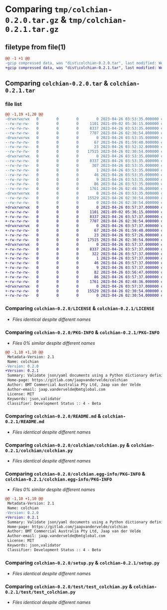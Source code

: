 # Comparing `tmp/colchian-0.2.0.tar.gz` & `tmp/colchian-0.2.1.tar.gz`

## filetype from file(1)

```diff
@@ -1 +1 @@
-gzip compressed data, was "dist\colchian-0.2.0.tar", last modified: Wed Apr 26 03:53:35 2023, max compression
+gzip compressed data, was "dist\colchian-0.2.1.tar", last modified: Wed Apr 26 03:57:37 2023, max compression
```

## Comparing `colchian-0.2.0.tar` & `colchian-0.2.1.tar`

### file list

```diff
@@ -1,19 +1,20 @@
-drwxrwxrwx   0        0        0        0 2023-04-26 03:53:35.000000 colchian-0.2.0/
--rw-rw-rw-   0        0        0     1101 2021-09-02 05:36:15.000000 colchian-0.2.0/LICENSE
--rw-rw-rw-   0        0        0     8337 2023-04-26 03:53:35.000000 colchian-0.2.0/PKG-INFO
--rw-rw-rw-   0        0        0     7707 2023-04-26 02:30:54.000000 colchian-0.2.0/README.md
-drwxrwxrwx   0        0        0        0 2023-04-26 03:53:35.000000 colchian-0.2.0/colchian/
--rw-rw-rw-   0        0        0       67 2023-04-26 01:59:40.000000 colchian-0.2.0/colchian/__init__.py
--rw-rw-rw-   0        0        0       23 2023-04-26 03:52:32.000000 colchian-0.2.0/colchian/_version.py
--rw-rw-rw-   0        0        0    17515 2023-04-26 02:30:54.000000 colchian-0.2.0/colchian/colchian.py
-drwxrwxrwx   0        0        0        0 2023-04-26 03:53:35.000000 colchian-0.2.0/colchian.egg-info/
--rw-rw-rw-   0        0        0     8337 2023-04-26 03:53:35.000000 colchian-0.2.0/colchian.egg-info/PKG-INFO
--rw-rw-rw-   0        0        0      307 2023-04-26 03:53:35.000000 colchian-0.2.0/colchian.egg-info/SOURCES.txt
--rw-rw-rw-   0        0        0        1 2023-04-26 03:53:35.000000 colchian-0.2.0/colchian.egg-info/dependency_links.txt
--rw-rw-rw-   0        0        0       46 2023-04-26 03:53:35.000000 colchian-0.2.0/colchian.egg-info/requires.txt
--rw-rw-rw-   0        0        0        9 2023-04-26 03:53:35.000000 colchian-0.2.0/colchian.egg-info/top_level.txt
--rw-rw-rw-   0        0        0       86 2023-04-26 03:53:35.000000 colchian-0.2.0/setup.cfg
--rw-rw-rw-   0        0        0     1761 2023-04-26 02:48:36.000000 colchian-0.2.0/setup.py
-drwxrwxrwx   0        0        0        0 2023-04-26 03:53:35.000000 colchian-0.2.0/test/
--rw-rw-rw-   0        0        0    15529 2023-04-26 02:30:54.000000 colchian-0.2.0/test/test_colchian.py
--rw-rw-rw-   0        0        0        0 2023-04-26 02:30:54.000000 colchian-0.2.0/test/test_docs_examples.py
+drwxrwxrwx   0        0        0        0 2023-04-26 03:57:37.000000 colchian-0.2.1/
+-rw-rw-rw-   0        0        0     1101 2021-09-02 05:36:15.000000 colchian-0.2.1/LICENSE
+-rw-rw-rw-   0        0        0     8337 2023-04-26 03:57:37.000000 colchian-0.2.1/PKG-INFO
+-rw-rw-rw-   0        0        0     7707 2023-04-26 02:30:54.000000 colchian-0.2.1/README.md
+drwxrwxrwx   0        0        0        0 2023-04-26 03:57:37.000000 colchian-0.2.1/colchian/
+-rw-rw-rw-   0        0        0       67 2023-04-26 01:59:40.000000 colchian-0.2.1/colchian/__init__.py
+-rw-rw-rw-   0        0        0       23 2023-04-26 03:57:26.000000 colchian-0.2.1/colchian/_version.py
+-rw-rw-rw-   0        0        0    17515 2023-04-26 02:30:54.000000 colchian-0.2.1/colchian/colchian.py
+drwxrwxrwx   0        0        0        0 2023-04-26 03:57:37.000000 colchian-0.2.1/colchian.egg-info/
+-rw-rw-rw-   0        0        0     8337 2023-04-26 03:57:37.000000 colchian-0.2.1/colchian.egg-info/PKG-INFO
+-rw-rw-rw-   0        0        0      322 2023-04-26 03:57:37.000000 colchian-0.2.1/colchian.egg-info/SOURCES.txt
+-rw-rw-rw-   0        0        0        1 2023-04-26 03:57:37.000000 colchian-0.2.1/colchian.egg-info/dependency_links.txt
+-rw-rw-rw-   0        0        0       46 2023-04-26 03:57:37.000000 colchian-0.2.1/colchian.egg-info/requires.txt
+-rw-rw-rw-   0        0        0        9 2023-04-26 03:57:37.000000 colchian-0.2.1/colchian.egg-info/top_level.txt
+-rw-rw-rw-   0        0        0       82 2023-04-26 03:56:47.000000 colchian-0.2.1/pyproject.toml
+-rw-rw-rw-   0        0        0       86 2023-04-26 03:57:37.000000 colchian-0.2.1/setup.cfg
+-rw-rw-rw-   0        0        0     1761 2023-04-26 02:48:36.000000 colchian-0.2.1/setup.py
+drwxrwxrwx   0        0        0        0 2023-04-26 03:57:37.000000 colchian-0.2.1/test/
+-rw-rw-rw-   0        0        0    15529 2023-04-26 02:30:54.000000 colchian-0.2.1/test/test_colchian.py
+-rw-rw-rw-   0        0        0        0 2023-04-26 02:30:54.000000 colchian-0.2.1/test/test_docs_examples.py
```

### Comparing `colchian-0.2.0/LICENSE` & `colchian-0.2.1/LICENSE`

 * *Files identical despite different names*

### Comparing `colchian-0.2.0/PKG-INFO` & `colchian-0.2.1/PKG-INFO`

 * *Files 0% similar despite different names*

```diff
@@ -1,10 +1,10 @@
 Metadata-Version: 2.1
 Name: colchian
-Version: 0.2.0
+Version: 0.2.1
 Summary: Validate json/yaml documents using a Python dictionary defining keys and types.
 Home-page: https://gitlab.com/jaapvandervelde/colchian
 Author: BMT Commercial Australia Pty Ltd, Jaap van der Velde
 Author-email: jaap.vandervelde@bmtglobal.com
 License: MIT
 Keywords: json,validator
 Classifier: Development Status :: 4 - Beta
```

### Comparing `colchian-0.2.0/README.md` & `colchian-0.2.1/README.md`

 * *Files identical despite different names*

### Comparing `colchian-0.2.0/colchian/colchian.py` & `colchian-0.2.1/colchian/colchian.py`

 * *Files identical despite different names*

### Comparing `colchian-0.2.0/colchian.egg-info/PKG-INFO` & `colchian-0.2.1/colchian.egg-info/PKG-INFO`

 * *Files 0% similar despite different names*

```diff
@@ -1,10 +1,10 @@
 Metadata-Version: 2.1
 Name: colchian
-Version: 0.2.0
+Version: 0.2.1
 Summary: Validate json/yaml documents using a Python dictionary defining keys and types.
 Home-page: https://gitlab.com/jaapvandervelde/colchian
 Author: BMT Commercial Australia Pty Ltd, Jaap van der Velde
 Author-email: jaap.vandervelde@bmtglobal.com
 License: MIT
 Keywords: json,validator
 Classifier: Development Status :: 4 - Beta
```

### Comparing `colchian-0.2.0/setup.py` & `colchian-0.2.1/setup.py`

 * *Files identical despite different names*

### Comparing `colchian-0.2.0/test/test_colchian.py` & `colchian-0.2.1/test/test_colchian.py`

 * *Files identical despite different names*

